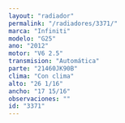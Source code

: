 ```yaml
---
layout: "radiador"
permalink: "/radiadores/3371/"
marca: "Infiniti"
modelo: "G25"
ano: "2012"
motor: "V6 2.5"
transmision: "Automática"
parte: "21460JK90B"
clima: "Con clima"
alto: "26 1/16"
ancho: "17 15/16"
observaciones: ""
id: "3371"
---
```


